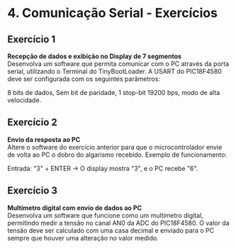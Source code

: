 # 4. Comunicação Serial - Exercícios

## Exercício 1
**Recepção de dados e exibição no Display de 7 segmentos**  
Desenvolva um software que permita comunicar com o PC através da porta serial, utilizando o Terminal do TinyBootLoader. A USART do PIC18F4580 deve ser configurada com os seguintes parâmetros:

8 bits de dados, Sem bit de paridade, 1 stop-bit 19200 bps, modo de alta velocidade.

## Exercício 2
**Envio da resposta ao PC**  
Altere o software do exercício anterior para que o microcontrolador envie de volta ao PC o dobro do algarismo recebido. Exemplo de funcionamento:

Entrada: "3" + ENTER → O display mostra "3", e o PC recebe "6".

## Exercício 3
**Multímetro digital com envio de dados ao PC**  
Desenvolva um software que funcione como um multímetro digital, permitindo medir a tensão no canal AN0 da ADC do PIC18F4580. O valor da tensão deve ser calculado com uma casa decimal e enviado para o PC sempre que houver uma alteração no valor medido.



